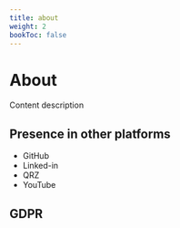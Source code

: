 ```yaml
---
title: about
weight: 2
bookToc: false
---
```


# About

Content description

## Presence in other platforms
* GitHub
* Linked-in
* QRZ
* YouTube

## GDPR